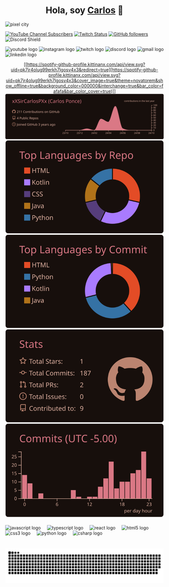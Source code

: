 <div align="center">
<h1 align="center">Hola, soy <a href="">Carlos</a> 👋</h1>
</div>
<!--<img src="https://flic.kr/p/2pMueU9"width="854" height="240">-->
<img width="1024" height="372" src="https://github.com/xXSirCarlosPXx/xXSirCarlosPXx/blob/profile-cards/images/Pixel-City3.gif" alt="pixel city" />

[![YouTube Channel Subscribers](https://img.shields.io/youtube/channel/subscribers/UCGlTKU0bgjSWBFahlCq-3ow?style=social)](https://youtube.com/@xXSirCarlosPXx)
[![Twitch Status](https://img.shields.io/twitch/status/xXSirCarlosPXx?style=social)](https://www.twitch.tv/xXSirCarlosPXx)
[![GitHub followers](https://img.shields.io/github/followers/xXSirCarlosPXx?style=social)](https://github.com/xXSirCarlosPXx)
![Discord Shield](https://discordapp.com/api/guilds/1093350624185299005/widget.png?style=shield)
<div align="left">
  <img src="https://img.shields.io/static/v1?message=Youtube&logo=youtube&label=&color=FF0000&logoColor=white&labelColor=&style=for-the-badge" height="35" alt="youtube logo"  />
  <img src="https://img.shields.io/static/v1?message=Instagram&logo=instagram&label=&color=E4405F&logoColor=white&labelColor=&style=for-the-badge" height="35" alt="instagram logo"  />
  <img src="https://img.shields.io/static/v1?message=Twitch&logo=twitch&label=&color=9146FF&logoColor=white&labelColor=&style=for-the-badge" height="35" alt="twitch logo"  />
  <img src="https://img.shields.io/static/v1?message=Discord&logo=discord&label=&color=7289DA&logoColor=white&labelColor=&style=for-the-badge" height="35" alt="discord logo"  />
  <img src="https://img.shields.io/static/v1?message=Gmail&logo=gmail&label=&color=D14836&logoColor=white&labelColor=&style=for-the-badge" height="35" alt="gmail logo"  />
  <img src="https://img.shields.io/static/v1?message=LinkedIn&logo=linkedin&label=&color=0077B5&logoColor=white&labelColor=&style=for-the-badge" height="35" alt="linkedin logo"  />
</div>

<div align="center">
  
  [[https://spotify-github-profile.kittinanx.com/api/view.svg?uid=pk7jr4olug99erkh7lgosv4x3&redirect=true][https://spotify-github-profile.kittinanx.com/api/view.svg?uid=pk7jr4olug99erkh7lgosv4x3&cover_image=true&theme=novatorem&show_offline=true&background_color=000000&interchange=true&bar_color=fafafa&bar_color_cover=true)]]
  [![](https://raw.githubusercontent.com/xXSirCarlosPXx/xXSirCarlosPXx/profile-cards/profile-summary-card-output/date_night/0-profile-details.svg)](https://github.com/xXSirCarlosPXx/github-profile-summary-cards)
  [![](https://raw.githubusercontent.com/xXSirCarlosPXx/xXSirCarlosPXx/profile-cards/profile-summary-card-output/date_night/1-repos-per-language.svg)](https://github.com/xXSirCarlosPXx/github-profile-summary-cards) [![](https://raw.githubusercontent.com/xXSirCarlosPXx/xXSirCarlosPXx/profile-cards/profile-summary-card-output/date_night/2-most-commit-language.svg)](https://github.com/xXSirCarlosPXx/github-profile-summary-cards)
  [![](https://raw.githubusercontent.com/xXSirCarlosPXx/xXSirCarlosPXx/profile-cards/profile-summary-card-output/date_night/3-stats.svg)](https://github.com/xXSirCarlosPXx/github-profile-summary-cards) [![](https://raw.githubusercontent.com/xXSirCarlosPXx/xXSirCarlosPXx/profile-cards/profile-summary-card-output/date_night/4-productive-time.svg)](https://github.com/xXSirCarlosPXx/github-profile-summary-cards)

</div>

###


<!--<img align="right" height="150" src="https://i.imgflip.com/65efzo.gif"  />-->


###

<div align="left">
  <img src="https://cdn.jsdelivr.net/gh/devicons/devicon/icons/javascript/javascript-original.svg" height="30" alt="javascript logo"  />
  <img width="12" />
  <img src="https://cdn.jsdelivr.net/gh/devicons/devicon/icons/typescript/typescript-original.svg" height="30" alt="typescript logo"  />
  <img width="12" />
  <img src="https://cdn.jsdelivr.net/gh/devicons/devicon/icons/react/react-original.svg" height="30" alt="react logo"  />
  <img width="12" />
  <img src="https://cdn.jsdelivr.net/gh/devicons/devicon/icons/html5/html5-original.svg" height="30" alt="html5 logo"  />
  <img width="12" />
  <img src="https://cdn.jsdelivr.net/gh/devicons/devicon/icons/css3/css3-original.svg" height="30" alt="css3 logo"  />
  <img width="12" />
  <img src="https://cdn.jsdelivr.net/gh/devicons/devicon/icons/python/python-original.svg" height="30" alt="python logo"  />
  <img width="12" />
  <img src="https://cdn.jsdelivr.net/gh/devicons/devicon/icons/csharp/csharp-original.svg" height="30" alt="csharp logo"  />
</div>

###

<br clear="both">

<img src="https://github.com/xXSirCarlosPXx/xXSirCarlosPXx/blob/profile-cards/profile-snake-card-output/github-contribution-grid-snake.svg" alt="Snake animation" />

###
